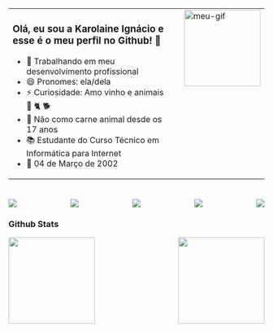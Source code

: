 
<table>
  <tr>
    <td>
      <h3>Olá, eu sou a Karolaine Ignácio e esse é o meu perfil no Github! 🫡</h3>
      <ul style="margin-top: 0;">
        <li>🔭 Trabalhando em meu desenvolvimento profissional</li>
        <li>😄 Pronomes: ela/dela</li>
        <li>⚡ Curiosidade: Amo vinho e animais 🍷 🐈 🐕</li>
        <li>🌱 Não como carne animal desde os 17 anos</li>
        <li>📚 Estudante do Curso Técnico em Informática para Internet</li>
        <li>📍 04 de Março de 2002</li>
      </ul>
    </td>
    <td style="vertical-align: top;">
      <img src="https://i.picasion.com/pic92/b772bbd0219fa81e963e8a179be977e8.gif" alt="meu-gif" style="width: 150px; height: 150px; margin-left: 10px;">
    </td>
  </tr>
</table>


#
<div style="display: flex; justify-content: space-between;>
  <a href="https://www.instagram.com/karolaineign/"><img src="https://img.shields.io/badge/Instagram-E4405F?style=for-the-badge&logo=instagram&logoColor=white"></a>
  <a href="krlaineignacio@gmail.com"><img src="https://img.shields.io/badge/Gmail-D14836?style=for-the-badge&logo=gmail&logoColor=white"></a>
  <a href="https://www.linkedin.com/in/karolaine-ignacio-5a93a3214/"><img src="https://img.shields.io/badge/LinkedIn-0077B5?style=for-the-badge&logo=linkedin&logoColor=white"></a>
  <a href="https://www.facebook.com/karolaine.ignacio/"><img src="https://img.shields.io/badge/Facebook-1877F2?style=for-the-badge&logo=facebook&logoColor=white"></a>
  <a href="https://discord.com/users/1021657403177062440"><img src="https://img.shields.io/badge/Discord-7289DA?style=for-the-badge&logo=discord&logoColor=white"></a>
</div>

<h3>Github Stats</h3>
<div style="display: flex; justify-content: space-between;">
  <a href="https://github.com/KrlIgnacio">
  <img height="170em"  src="https://github-readme-stats.vercel.app/api?username=KrlIgnacio&theme=midnight-purple&show_icons=true&hide=stars" />
   <a href="https://github.com/KrlIgnacio">
  <img height="170em" src="https://github-readme-stats.vercel.app/api/top-langs/?username=KrlIgnacio&hide_progress=true&theme=midnight-purple" />
</div>
